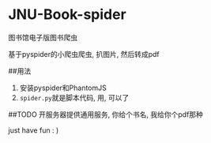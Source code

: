 # JNU-Book-spider
图书馆电子版图书爬虫

基于pyspider的小爬虫爬虫, 扒图片, 然后转成pdf

##用法
1. 安装pyspider和PhantomJS
2. `spider.py`就是脚本代码, 用, 可以了

##TODO
开服务器提供通用服务, 你给个书名, 我给你个pdf那种


just have fun : )
